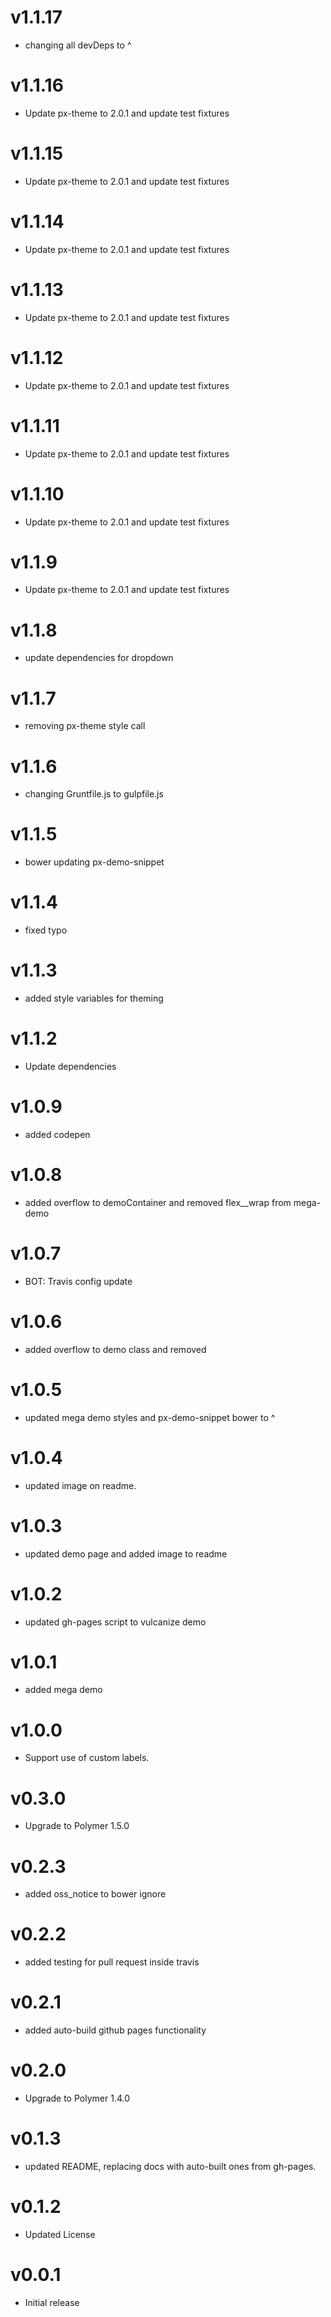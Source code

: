 v1.1.17
==================
* changing all devDeps to ^

v1.1.16
==================
* Update px-theme to 2.0.1 and update test fixtures

v1.1.15
==================
* Update px-theme to 2.0.1 and update test fixtures

v1.1.14
==================
* Update px-theme to 2.0.1 and update test fixtures

v1.1.13
==================
* Update px-theme to 2.0.1 and update test fixtures

v1.1.12
==================
* Update px-theme to 2.0.1 and update test fixtures

v1.1.11
==================
* Update px-theme to 2.0.1 and update test fixtures

v1.1.10
==================
* Update px-theme to 2.0.1 and update test fixtures

v1.1.9
==================
* Update px-theme to 2.0.1 and update test fixtures

v1.1.8
==================
* update dependencies for dropdown

v1.1.7
==================
* removing px-theme style call


v1.1.6
==================
* changing Gruntfile.js to gulpfile.js


v1.1.5
==================
* bower updating px-demo-snippet

v1.1.4
=================
* fixed typo

v1.1.3
=================
* added style variables for theming

v1.1.2
=================
* Update dependencies

v1.0.9
=================
* added codepen

v1.0.8
=================
* added overflow to demoContainer and removed flex__wrap from mega-demo

v1.0.7
=================
* BOT: Travis config update

v1.0.6
=================
* added overflow to demo class and removed <br>

v1.0.5
=================
* updated mega demo styles and px-demo-snippet bower to ^

v1.0.4
=================
* updated image on readme.

v1.0.3
=================
* updated demo page and added image to readme

v1.0.2
=================
* updated gh-pages script to vulcanize demo

v1.0.1
=================
* added mega demo

v1.0.0
=================
* Support use of custom labels.

v0.3.0
=================
* Upgrade to Polymer 1.5.0

v0.2.3
=================
* added oss_notice to bower ignore

v0.2.2
=================
* added testing for pull request inside travis

v0.2.1
=================
* added auto-build github pages functionality

v0.2.0
=================
* Upgrade to Polymer 1.4.0

v0.1.3
=================
* updated README, replacing docs with auto-built ones from gh-pages.

v0.1.2
==================
* Updated License

v0.0.1
==================
* Initial release
